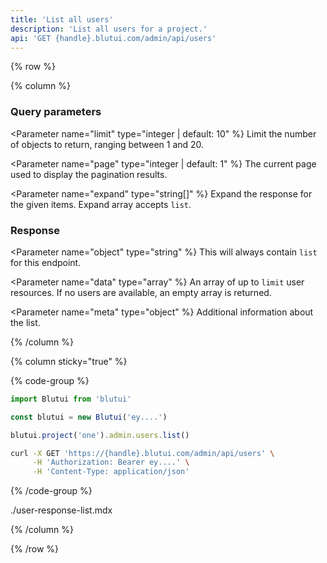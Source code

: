 ```yaml
---
title: 'List all users'
description: 'List all users for a project.'
api: 'GET {handle}.blutui.com/admin/api/users'
---
```


{% row %}

{% column %}
### Query parameters

<Parameter name="limit" type="integer | default: 10" %}
Limit the number of objects to return, ranging between 1 and 20.
</Parameter>

<Parameter name="page" type="integer | default: 1" %}
The current page used to display the pagination results.
</Parameter>

<Parameter name="expand" type="string[]" %}
Expand the response for the given items. Expand array accepts `list`.
</Parameter>

### Response

<Parameter name="object" type="string" %}
This will always contain `list` for this endpoint.
</Parameter>

<Parameter name="data" type="array" %}
An array of up to `limit` user resources. If no users are available, an empty array is returned.
</Parameter>

<Parameter name="meta" type="object" %}
Additional information about the list.
</Parameter>

{% /column %}

{% column sticky="true" %}

{% code-group %}

```ts {% process=false filename="Node.js" %}
import Blutui from 'blutui'

const blutui = new Blutui('ey....')

blutui.project('one').admin.users.list()
```

```bash {% process=false filename="cURL" %}
curl -X GET 'https://{handle}.blutui.com/admin/api/users' \
     -H 'Authorization: Bearer ey....' \
     -H 'Content-Type: application/json'
```

{% /code-group %}

<include>./user-response-list.mdx</include>

{% /column %}

{% /row %}
